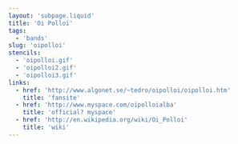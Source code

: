 ```yaml
---
layout: 'subpage.liquid'
title: 'Oi Polloi'
tags:
  - 'bands'
slug: 'oipolloi'
stencils:
  - 'oipolloi.gif'
  - 'oipolloi2.gif'
  - 'oipolloi3.gif'
links:
  - href: 'http://www.algonet.se/~tedro/oipolloi/oipolloi.htm'
    title: 'fansite'
  - href: 'http://www.myspace.com/oipolloialba'
    title: 'official? myspace'
  - href: 'http://en.wikipedia.org/wiki/Oi_Polloi'
    title: 'wiki'
---
```

